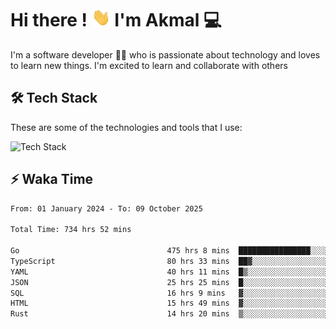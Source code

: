 # Hi there ! <img src="https://github.com/ABSphreak/ABSphreak/blob/master/gifs/Hi.gif" width="30"> I'm Akmal  💻

I'm a software developer 👨‍💻 who is passionate about technology and loves to learn new things. I'm excited to learn and collaborate with others

## 🛠️ Tech Stack

These are some of the technologies and tools that I use:

![Tech Stack](https://skillicons.dev/icons?i=typescript,nodejs,javascript,express,nest,sequelize,go,rabbitmq,python,solidity,react,vue,next,nuxtjs,webpack,vite,tailwindcss,bootstrap,css,scss,html,vercel,firebase,heroku,netlify,docker,postgresql,mongodb,redis,mysql,graphql,git,github,gitlab,vscode,figma,postman,pytorch,tensorflow,bash)

## ⚡ Waka Time
<!--START_SECTION:waka-->

```txt
From: 01 January 2024 - To: 09 October 2025

Total Time: 734 hrs 52 mins

Go                                 475 hrs 8 mins  ████████████████░░░░░░░░░   64.66 %
TypeScript                         80 hrs 33 mins  ██▓░░░░░░░░░░░░░░░░░░░░░░   10.96 %
YAML                               40 hrs 11 mins  █▒░░░░░░░░░░░░░░░░░░░░░░░   05.47 %
JSON                               25 hrs 25 mins  █░░░░░░░░░░░░░░░░░░░░░░░░   03.46 %
SQL                                16 hrs 9 mins   ▓░░░░░░░░░░░░░░░░░░░░░░░░   02.20 %
HTML                               15 hrs 49 mins  ▓░░░░░░░░░░░░░░░░░░░░░░░░   02.15 %
Rust                               14 hrs 20 mins  ▒░░░░░░░░░░░░░░░░░░░░░░░░   01.95 %
```

<!--END_SECTION:waka-->


